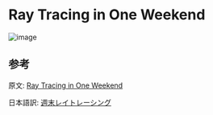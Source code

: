 # Ray Tracing in One Weekend

![image](image/image4k.png)

## 参考

原文: [Ray Tracing in One Weekend](https://raytracing.github.io/books/RayTracingInOneWeekend.html)

日本語訳: [週末レイトレーシング](https://inzkyk.xyz/ray_tracing_in_one_weekend/)
